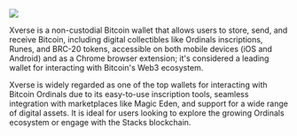 ![](https://cdn.prod.website-files.com/624b08d53d7ac60ccfc11d8d/654cfc652690923a65946ad6_OpenGraph_xverse.png)

Xverse is a non-custodial Bitcoin wallet that allows users to store, send, and receive Bitcoin, including digital collectibles like Ordinals inscriptions, Runes, and BRC-20 tokens, accessible on both mobile devices (iOS and Android) and as a Chrome browser extension; it's considered a leading wallet for interacting with Bitcoin's Web3 ecosystem.

Xverse is widely regarded as one of the top wallets for interacting with Bitcoin Ordinals due to its easy-to-use inscription tools, seamless integration with marketplaces like Magic Eden, and support for a wide range of digital assets. It is ideal for users looking to explore the growing Ordinals ecosystem or engage with the Stacks blockchain.


